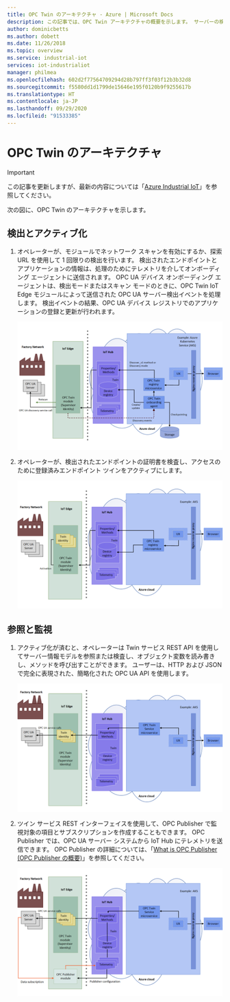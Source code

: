 ```yaml
---
title: OPC Twin のアーキテクチャ - Azure | Microsoft Docs
description: この記事では、OPC Twin アーキテクチャの概要を示します。 サーバーの検出、アクティブ化、参照、および監視について説明します。
author: dominicbetts
ms.author: dobett
ms.date: 11/26/2018
ms.topic: overview
ms.service: industrial-iot
services: iot-industrialiot
manager: philmea
ms.openlocfilehash: 602d2f77564709294d28b797ff3f03f12b3b32d8
ms.sourcegitcommit: f5580dd1d1799de15646e195f0120b9f9255617b
ms.translationtype: HT
ms.contentlocale: ja-JP
ms.lasthandoff: 09/29/2020
ms.locfileid: "91533385"
---
```

# <a name="opc-twin-architecture"></a>OPC Twin のアーキテクチャ

> [!IMPORTANT]
> この記事を更新しますが、最新の内容については「[Azure Industrial IoT](https://azure.github.io/Industrial-IoT/)」を参照してください。

次の図に、OPC Twin のアーキテクチャを示します。

## <a name="discover-and-activate"></a>検出とアクティブ化

1. オペレーターが、モジュールでネットワーク スキャンを有効にするか、探索 URL を使用して 1 回限りの検出を行います。 検出されたエンドポイントとアプリケーションの情報は、処理のためにテレメトリを介してオンボーディング エージェントに送信されます。  OPC UA デバイス オンボーディング エージェントは、検出モードまたはスキャン モードのときに、OPC Twin IoT Edge モジュールによって送信された OPC UA サーバー検出イベントを処理します。 検出イベントの結果、OPC UA デバイス レジストリでのアプリケーションの登録と更新が行われます。

   ![検出モードまたはスキャン モードの OPC Twin IoT Edge モジュールを含んだ OPC Twin アーキテクチャを示す図。](media/overview-opc-twin-architecture/opc-twin1.png)

1. オペレーターが、検出されたエンドポイントの証明書を検査し、アクセスのために登録済みエンドポイント ツインをアクティブにします。 

   ![IoT Edge "ツイン ID" を含んだ OPC Twin アーキテクチャを示す図。](media/overview-opc-twin-architecture/opc-twin2.png)

## <a name="browse-and-monitor"></a>参照と監視

1. アクティブ化が済むと、オペレーターは Twin サービス REST API を使用してサーバー情報モデルを参照または検査し、オブジェクト変数を読み書きし、メソッドを呼び出すことができます。  ユーザーは、HTTP および JSON で完全に表現された、簡略化された OPC UA API を使用します。

   ![サーバー情報モデルを参照および検査するように設定された OPC Twin アーキテクチャを示す図。](media/overview-opc-twin-architecture/opc-twin3.png)

1. ツイン サービス REST インターフェイスを使用して、OPC Publisher で監視対象の項目とサブスクリプションを作成することもできます。 OPC Publisher では、OPC UA サーバー システムから IoT Hub にテレメトリを送信できます。 OPC Publisher の詳細については、「[What is OPC Publisher (OPC Publisher の概要)](overview-opc-publisher.md)」を参照してください。

   ![OPC Twin のしくみ](media/overview-opc-twin-architecture/opc-twin4.png)
